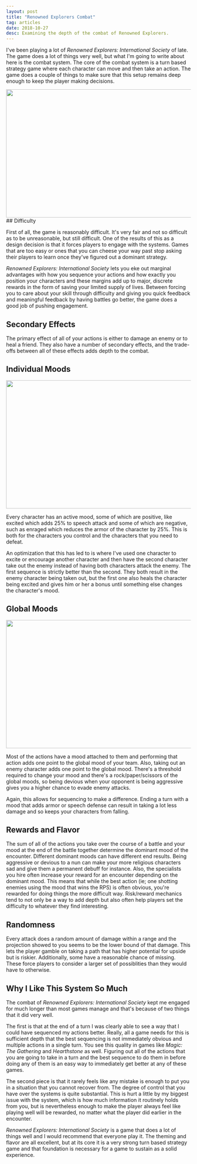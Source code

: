 ```yaml
---
layout: post
title: "Renowned Explorers Combat"
tag: articles
date: 2018-10-27
desc: Examining the depth of the combat of Renowned Explorers.
---
```



I've been playing a lot of *Renowned Explorers: International Society* of late. The game does a lot of things very well, but what I'm going to write about here is the combat system. The core of the combat system is a turn based strategy game where each character can move and then take an action. The game does a couple of things to make sure that this setup remains deep enough to keep the player making decisions.

<img src="/blogImages/renowned1.png" width="700px" height="350px" />
## Difficulty

First of all, the game is reasonably difficult. It's very fair and not so difficult as to be unreasonable, but still difficult. One of the results of this as a design decision is that it forces players to engage with the systems. Games that are too easy or ones that you can cheese your way past stop asking their players to learn once they've figured out a dominant strategy.


*Renowned Explorers: International Society* lets you eke out marginal advantages with how you sequence your actions and how exactly you position your characters and these margins add up to major, discrete rewards in the form of saving your limited supply of lives. Between forcing you to care about your skill through difficulty and giving you quick feedback and meaningful feedback by having battles go better, the game does a good job of pushing engagement.

## Secondary Effects

The primary effect of all of your actions is either to damage an enemy or to heal a friend. They also have a number of secondary effects, and the trade-offs between all of these effects adds depth to the combat.

## Individual Moods
<img src="/blogImages/renowned2.png" width="700px" height="350px" />

Every character has an active mood, some of which are positive, like excited which adds 25% to speech attack and some of which are negative, such as enraged which reduces the armor of the character by 25%. This is both for the characters you control and the characters that you need to defeat.


An optimization that this has led to is where I've used one character to excite or encourage another character and then have the second character take out the enemy instead of having both characters attack the enemy. The first sequence is strictly better than the second. They both result in the enemy character being taken out, but the first one also heals the character being excited and gives him or her a bonus until something else changes the character's mood.

## Global Moods
<img src="/blogImages/renowned3.png" width="700px" height="350px" />

Most of the actions have a mood attached to them and performing that action adds one point to the global mood of your team. Also, taking out an enemy character adds one point to the global mood. There's a threshold required to change your mood and there's a rock/paper/scissors of the global moods, so being devious when your opponent is being aggressive gives you a higher chance to evade enemy attacks.


Again, this allows for sequencing to make a difference. Ending a turn with a mood that adds armor or speech defense can result in taking a lot less damage and so keeps your characters from falling.

## Rewards and Flavor

The sum of all of the actions you take over the course of a battle and your mood at the end of the battle together determine the dominant mood of the encounter. Different dominant moods can have different end results. Being aggressive or devious to a nun can make your more religious characters sad and give them a permanent debuff for instance. Also, the specialists you hire often increase your reward for an encounter depending on the dominant mood. This means that while the best action (ie; one shotting enemies using the mood that wins the RPS) is often obvious, you're rewarded for doing things the more difficult way. Risk/reward mechanics tend to not only be a way to add depth but also often help players set the difficulty to whatever they find interesting.

## Randomness

Every attack does a random amount of damage within a range and the projection showed to you seems to be the lower bound of that damage. This lets the player gamble on taking a path that has higher potential for upside but is riskier. Additionally, some have a reasonable chance of missing. These force players to consider a larger set of possiblities than they would have to otherwise.

## Why I Like This System So Much

The combat of *Renowned Explorers: International Society* kept me engaged for much longer than most games manage and that's because of two things that it did very well.


The first is that at the end of a turn I was clearly able to see a way that I could have sequenced my actions better. Really, all a game needs for this is sufficient depth that the best sequencing is not immediately obvious and multiple actions in a single turn. You see this quality in games like *Magic: The Gathering* and *Hearthstone* as well. Figuring out all of the actions that you are going to take in a turn and the best sequence to do them in before doing any of them is an easy way to immediately get better at any of these games.


The second piece is that it rarely feels like any mistake is enough to put you in a situation that you cannot recover from. The degree of control that you have over the systems is quite substantial. This is hurt a little by my biggest issue with the system, which is how much information it routinely holds from you, but is nevertheless enough to make the player always feel like playing well will be rewarded, no matter what the player did earlier in the encounter.


*Renowned Explorers: International Society* is a game that does a lot of things well and I would recommend that everyone play it. The theming and flavor are all excellent, but at its core it is a very strong turn based strategy game and that foundation is necessary for a game to sustain as a solid experience.

